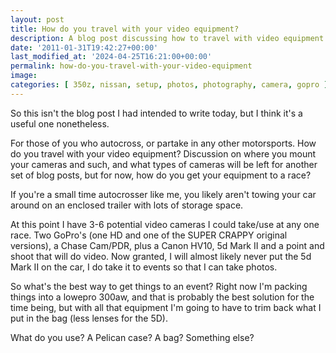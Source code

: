 ```yaml
---
layout: post
title: How do you travel with your video equipment?
description: A blog post discussing how to travel with video equipment safely.
date: '2011-01-31T19:42:27+00:00'
last_modified_at: '2024-04-25T16:21:00+00:00'
permalink: how-do-you-travel-with-your-video-equipment
image:
categories: [ 350z, nissan, setup, photos, photography, camera, gopro ]
---
```

So this isn't the blog post I had intended to write today, but I think it's a useful one nonetheless.

For those of you who autocross, or partake in any other motorsports. How do you travel with your video equipment? Discussion on where you mount your cameras and such, and what types of cameras will be left for another set of blog posts, but for now, how do you get your equipment to a race?

If you're a small time autocrosser like me, you likely aren't towing your car around on an enclosed trailer with lots of storage space.

At this point I have 3-6 potential video cameras I could take/use at any one race. Two GoPro's (one HD and one of the SUPER CRAPPY original versions), a Chase Cam/PDR, plus a Canon HV10, 5d Mark II and a point and shoot that will do video. Now granted, I will almost likely never put the 5d Mark II on the car, I do take it to events so that I can take photos.

So what's the best way to get things to an event? Right now I'm packing things into a lowepro 300aw, and that is probably the best solution for the time being, but with all that equipment I'm going to have to trim back what I put in the bag (less lenses for the 5D).

What do you use? A Pelican case? A bag? Something else? 



